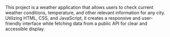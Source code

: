 This project is a weather application that allows users to check current weather conditions, temperature, and other relevant information for any city. Utilizing HTML, CSS, and JavaScript, it creates a responsive and user-friendly interface while fetching data from a public API for clear and accessible display.
